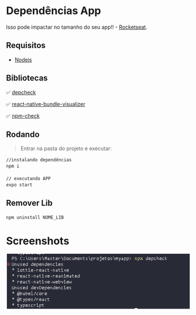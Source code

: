 # Dependências App
Isso pode impactar no tamanho do seu app!!  - [Rocketseat](https://www.youtube.com/watch?v=9ji4-ie2c1Y&ab_channel=Rocketseat).

## Requisitos
- [Nodejs](https://nodejs.org/en/download/)

## Bibliotecas

:white_check_mark:	[depcheck](https://www.npmjs.com/package/depcheck)

:white_check_mark: [react-native-bundle-visualizer](https://www.npmjs.com/package/react-native-bundle-visualizer)

:white_check_mark: [npm-check](https://www.npmjs.com/package/npm-check)

## Rodando
> Entrar na pasta do projeto e executar: 

```sh 
//instalando dependências 
npm i 

// executando APP
expo start
```


## Remover Lib

```sh 
npm uninstall NOME_LIB

```
# Screenshots
<p align="center">
  <img src="https://github.com/karenyov/dependenciasApp/blob/main/app.png" width="500">
</p>

